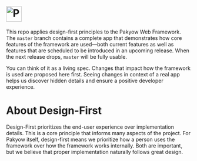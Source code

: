 # <img src="https://pakyow.com/marketing/logo.svg" height="42" alt="Pakyow">

This repo applies design-first principles to the Pakyow Web Framework. The `master` branch contains a complete app that demonstrates how core features of the framework are used—both current features as well as features that are scheduled to be introduced in an upcoming release. When the next release drops, `master` will be fully usable.

You can think of it as a living spec. Changes that impact how the framework is used are proposed here first. Seeing changes in context of a real app helps us discover hidden details and ensure a positive developer experience.

# About Design-First

Design-First prioritizes the end-user experience over implementation details. This is a core principle that informs many aspects of the project. For Pakyow itself, design-first means we prioritize how a person uses the framework over how the framework works internally. Both are important, but we believe that proper implementation naturally follows great design.
